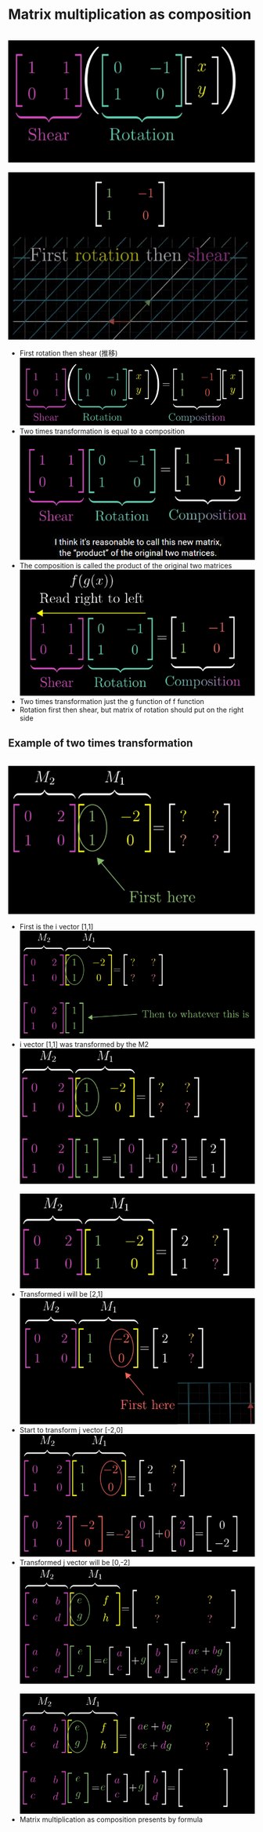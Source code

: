 # Matrix multiplication as composition
<br>![image](https://github.com/yhlien1221/Linear-algebra/blob/main/3Blue1Brown/pic/4_1.png)<br/>
<br>![image](https://github.com/yhlien1221/Linear-algebra/blob/main/3Blue1Brown/pic/4_2.png)<br/>
* First rotation then shear (推移)
<br>![image](https://github.com/yhlien1221/Linear-algebra/blob/main/3Blue1Brown/pic/4_3.png)<br/>
* Two times transformation is equal to a composition
<br>![image](https://github.com/yhlien1221/Linear-algebra/blob/main/3Blue1Brown/pic/4_4.png)<br/>
* The composition is called the product of the original two matrices
<br>![image](https://github.com/yhlien1221/Linear-algebra/blob/main/3Blue1Brown/pic/4_5.png)<br/>
* Two times transformation just the g function of f function
* Rotation first then shear, but matrix of rotation should put on the right side
## Example of two times transformation
<br>![image](https://github.com/yhlien1221/Linear-algebra/blob/main/3Blue1Brown/pic/4_6.png)<br/>
* First is the i vector [1,1]
<br>![image](https://github.com/yhlien1221/Linear-algebra/blob/main/3Blue1Brown/pic/4_7.png)<br/>
* i vector [1,1] was transformed by the M2
<br>![image](https://github.com/yhlien1221/Linear-algebra/blob/main/3Blue1Brown/pic/4_8.png)<br/>
<br>![image](https://github.com/yhlien1221/Linear-algebra/blob/main/3Blue1Brown/pic/4_9.png)<br/>
* Transformed i will be [2,1]
<br>![image](https://github.com/yhlien1221/Linear-algebra/blob/main/3Blue1Brown/pic/4_10.png)<br/>
* Start to transform j vector [-2,0]
<br>![image](https://github.com/yhlien1221/Linear-algebra/blob/main/3Blue1Brown/pic/4_11.png)<br/>
* Transformed j vector will be [0,-2]
<br>![image](https://github.com/yhlien1221/Linear-algebra/blob/main/3Blue1Brown/pic/4_12.png)<br/>
<br>![image](https://github.com/yhlien1221/Linear-algebra/blob/main/3Blue1Brown/pic/4_13.png)<br/>
* Matrix multiplication as composition presents by formula
<!-- ref
https://www.jianshu.com/p/75cfb1f3c7ed
https://harshityadav95.medium.com/notes-essence-of-linear-algebra-7d5388b2a940
<br>![image](https://github.com/yhlien1221/Linear-algebra/blob/main/3Blue1Brown/pic/3_14.png)<br/>
<br>![image](https://github.com/yhlien1221/Linear-algebra/blob/main/3Blue1Brown/pic/3_15.png)<br/>
<br>![image](https://github.com/yhlien1221/Linear-algebra/blob/main/3Blue1Brown/pic/3_16.png)<br/>
-->